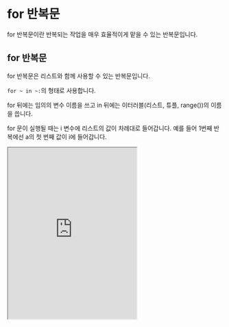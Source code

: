# for 반복문

for 반복문이란 반복되는 작업을 매우 효율적이게 맡을 수 있는 반복문입니다.

## for 반복문

for 반복문은 리스트와 함께 사용할 수 있는 반복문입니다.

`for ~ in ~:`의 형태로 사용합니다.

for 뒤에는 임의의 변수 이름을 쓰고 in 뒤에는 이터러블(리스트, 튜플, range())의 이름을 씁니다.

for 문이 실행될 때는 i 변수에 리스트의 값이 차례대로 들어갑니다. 예를 들어 1번째 반복에선 a의 첫 번째 값이 i에 들어갑니다.

<iframe
  loading="lazy" title="Python Playground" src="https://trinket.io/embed/python3/b3dec1798f" height="400" />

## `for + range()`

특정한 개수만큼 반복을 시킬 수도 있습니다.

바로 `range()` 메서드를 쓰면 됩니다.

`range()` 메서드는 괄호 안에 쓴 길이 만큼의 리스트를 생성해 줍니다.

`range()` 함수에 대한 더 자세한 내용은 조금 뒤 배우겠습니다.

<iframe
  loading="lazy" title="Python Playground" src="https://trinket.io/embed/python3/dab1cb41c0" height="400" />

## for + else

조건문에서 공부했던 else를 for과 같이 사용하면 for의 range가 끝나면 else문 안에 있는 파이썬 코드를 실행합니다.

<iframe
  loading="lazy" title="Python Playground" src="https://trinket.io/embed/python3/4712475b5d" height="400" />

:::note
for 반복문은 하나하나 값을 모두 가지고 와서 for 문 안에 있는 코드를 실행하는 코드여서 매우 느립니다.

느린 for 반복문을 사용할 때 변수를 미리 지정하고 변수의 이름을 넣는 것이 더 빠릅니다.

예를 들어 `range(5)`을 변수 안에 저장하여` for i in range()` 대신 `for i in (name)`을 실행하면 조금 더 빨라집니다.
:::

## 반복 중단

반복을 하다가 중단시킬 수도 있습니다.

`break`라는 코드를 사용하면 됩니다.

`break`는 반복문(`while`, `for` 모두 포함) 내에 들어가면 멈추는 조건을 만족하지 않아도 반복문을 강제로 중단시킵니다.

옆에 있는 예시에서는 for 반복문이 0에서 10까지 반복하며 그 수를 출력합니다.

하지만 만일 수가 5가 된다면 바로 for 반복문을 멈추고 `Done!!!`을 출력합니다.

<iframe
  loading="lazy" title="Python Playground" src="https://trinket.io/embed/python3/9f190d6a4f" height="400" />

## Iterable

for 반복문을 사용하여 리스트에 있는 아이템을 순환하며 하나씩 선택하여 사용할 수 있습니다.

이런 순환이 가능한 변수를 Iterable(이-터-러-블)이라고 합니다.

옆에 있는 CODE1은 이터러블을 사용한 for 문의 예시입니다.

CODE2는 for 반복문을 줄인 코드입니다.

`[x for x in range(3)]`는 `[0, 1, 2]`와 같습니다. 첫 번째 있는 값은 각 아이템의 값이고 첫 번째 다음에는 for 반복문 형태와 같습니다.

리스트 안에 for 반복문 코드가 있습니다.

for 키워드 전에는 돌려주는 값이고 그다음은 원래 for 반복문 형태와 같습니다.

<iframe
  loading="lazy" title="Python Playground" src="https://trinket.io/embed/python3/a532b0eef6" height="400" />

## Generator

Generator(제너레이터)는 이터러블과 같다고 할 수 있습니다.

하지만 데이터(예: 튜플)를 만든 후 바로 삭제를 합니다.

`myList`를 사용해서 for 반복문을 다시 실행할 수 없습니다.

<iframe
  loading="lazy" title="Python Playground" src="https://trinket.io/embed/python3/c87eacfde8" height="400" />

## yield

yield는 `return`과 비슷한 기능을 가지고 있습니다.

yield를 사용하면 매우 효율적이게 작업을 처리할 수 있습니다.

1. 먼저, 제너레이터 함수를 만듭니다.
2. 다음에 제너레이터 함수 안에 for 반복문을 넣은 후 yield 키워드를 사용하여 제너레이터 함수를 사용할 때 되돌려지는 리스트를 만듭니다.
3. 변수 안에 되돌려지는 리스트를 만듭니다.
4. for 반복문을 만듭니다.

<iframe
  loading="lazy" title="Python Playground" src="https://trinket.io/embed/python3/c9ce2cddc8" height="400" />

## `iter()`와 \_\_next\_\_()

`iter()` 메서드를 사용하면 for 반복문을 대신할 수 있습니다.

`iter()` 함수를 사용하면 for 반복과 비슷한 이터러블을 만듭니다.

`__next__()` 메서드를 사용하면 i의 값을 하나하나 돌려줍니다.

`__next__()`를 사용할 때마다 새로운 값 하나하나가 새롭게 나타납니다.

만일 마지막 값까지 도착했고 더 이상 값이 존재하지 않는데 `__next__()` 메서드를 사용했다면 에러가 생깁니다.

<iframe
  loading="lazy" title="Python Playground" src="https://trinket.io/embed/python3/496fc82d74" height="400" />

## `range()`

`range()`는 for 반복문을 사용할 때 매우 유용합니다.

`range()` 함수는 숫자로 구성된 리스트를 돌려주는 함수입니다.

`range(start, stop, step)`가 있습니다.

`start`는 숫자의 시작입니다.
`stop`은 숫자의 끝입니다.
`step`은 숫자 간의 간격입니다.

<iframe
  loading="lazy" title="Python Playground" src="https://trinket.io/embed/python3/31f75bee24" height="400" />
